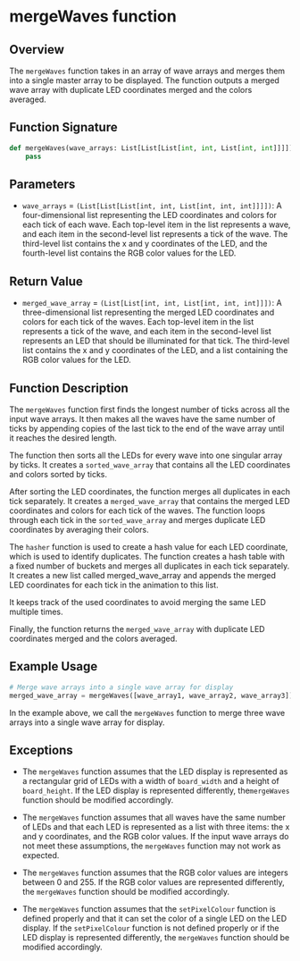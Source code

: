# mergeWaves function

## Overview

The `mergeWaves` function takes in an array of wave arrays and merges them into a single master array to be displayed. The function outputs a merged wave array with duplicate LED coordinates merged and the colors averaged.

## Function Signature

```py
def mergeWaves(wave_arrays: List[List[List[int, int, List[int, int]]]]) -> List[List[int, int, List[int, int, int]]]:
    pass
```

## Parameters

- `wave_arrays` = `(List[List[List[int, int, List[int, int, int]]]])`: A four-dimensional list representing the LED coordinates and colors for each tick of each wave. Each top-level item in the list represents a wave, and each item in the second-level list represents a tick of the wave. The third-level list contains the x and y coordinates of the LED, and the fourth-level list contains the RGB color values for the LED.

## Return Value

- `merged_wave_array` = `(List[List[int, int, List[int, int, int]]])`: A three-dimensional list representing the merged LED coordinates and colors for each tick of the waves. Each top-level item in the list represents a tick of the wave, and each item in the second-level list represents an LED that should be illuminated for that tick. The third-level list contains the x and y coordinates of the LED, and a list containing the RGB color values for the LED.

## Function Description

The `mergeWaves` function first finds the longest number of ticks across all the input wave arrays. It then makes all the waves have the same number of ticks by appending copies of the last tick to the end of the wave array until it reaches the desired length.

The function then sorts all the LEDs for every wave into one singular array by ticks. It creates a `sorted_wave_array` that contains all the LED coordinates and colors sorted by ticks.

After sorting the LED coordinates, the function merges all duplicates in each tick separately. It creates a `merged_wave_array` that contains the merged LED coordinates and colors for each tick of the waves. The function loops through each tick in the `sorted_wave_array` and merges duplicate LED coordinates by averaging their colors.

The `hasher` function is used to create a hash value for each LED coordinate, which is used to identify duplicates. The function creates a hash table with a fixed number of buckets and merges all duplicates in each tick separately. It creates a new list called merged_wave_array and appends the merged LED coordinates for each tick in the animation to this list.

It keeps track of the used coordinates to avoid merging the same LED multiple times.

Finally, the function returns the `merged_wave_array` with duplicate LED coordinates merged and the colors averaged.

## Example Usage

```py
# Merge wave arrays into a single wave array for display
merged_wave_array = mergeWaves([wave_array1, wave_array2, wave_array3])
```

In the example above, we call the `mergeWaves` function to merge three wave arrays into a single wave array for display.

## Exceptions

- The `mergeWaves` function assumes that the LED display is represented as a rectangular grid of LEDs with a width of `board_width` and a height of `board_height`. If the LED display is represented differently, the`mergeWaves` function should be modified accordingly.

- The `mergeWaves` function assumes that all waves have the same number of LEDs and that each LED is represented as a list with three items: the x and y coordinates, and the RGB color values. If the input wave arrays do not meet these assumptions, the `mergeWaves` function may not work as expected.

- The `mergeWaves` function assumes that the RGB color values are integers between 0 and 255. If the RGB color values are represented differently, the `mergeWaves` function should be modified accordingly.

- The `mergeWaves` function assumes that the `setPixelColour` function is defined properly and that it can set the color of a single LED on the LED display. If the `setPixelColour` function is not defined properly or if the LED display is represented differently, the `mergeWaves` function should be modified accordingly.